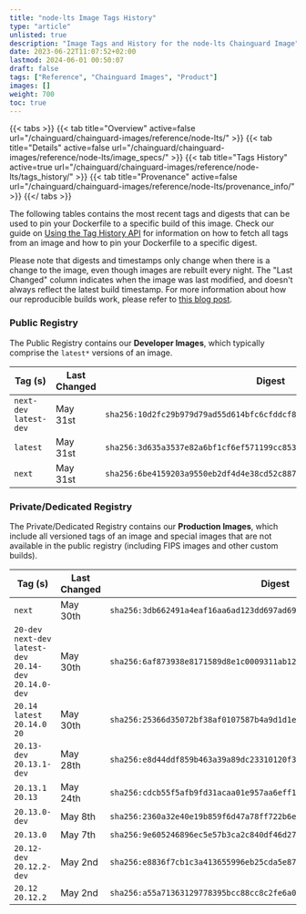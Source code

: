 ```yaml
---
title: "node-lts Image Tags History"
type: "article"
unlisted: true
description: "Image Tags and History for the node-lts Chainguard Image"
date: 2023-06-22T11:07:52+02:00
lastmod: 2024-06-01 00:50:07
draft: false
tags: ["Reference", "Chainguard Images", "Product"]
images: []
weight: 700
toc: true
---
```


{{< tabs >}}
{{< tab title="Overview" active=false url="/chainguard/chainguard-images/reference/node-lts/" >}}
{{< tab title="Details" active=false url="/chainguard/chainguard-images/reference/node-lts/image_specs/" >}}
{{< tab title="Tags History" active=true url="/chainguard/chainguard-images/reference/node-lts/tags_history/" >}}
{{< tab title="Provenance" active=false url="/chainguard/chainguard-images/reference/node-lts/provenance_info/" >}}
{{</ tabs >}}

The following tables contains the most recent tags and digests that can be used to pin your Dockerfile to a specific build of this image. Check our guide on [Using the Tag History API](/chainguard/chainguard-images/using-the-tag-history-api/) for information on how to fetch all tags from an image and how to pin your Dockerfile to a specific digest.

Please note that digests and timestamps only change when there is a change to the image, even though images are rebuilt every night. The "Last Changed" column indicates when the image was last modified, and doesn't always reflect the latest build timestamp. For more information about how our reproducible builds work, please refer to [this blog post](https://www.chainguard.dev/unchained/reproducing-chainguards-reproducible-image-builds).

### Public Registry
The Public Registry contains our **Developer Images**, which typically comprise the `latest*` versions of an image.

| Tag (s)                  | Last Changed | Digest                                                                    |
|--------------------------|--------------|---------------------------------------------------------------------------|
|  `next-dev` `latest-dev` | May 31st     | `sha256:10d2fc29b979d79ad55d614bfc6cfddcf8790adde051b90c30ada74f8a645300` |
|  `latest`                | May 31st     | `sha256:3d635a3537e82a6bf1cf6ef571199cc8533fa45cb3c664777d7eb8930a14ec33` |
|  `next`                  | May 31st     | `sha256:6be4159203a9550eb2df4d4e38cd52c887d87e0f5676dd28491f4a916ecc8af8` |


### Private/Dedicated Registry
The Private/Dedicated Registry contains our **Production Images**, which include all versioned tags of an image and special images that are not available in the public registry (including FIPS images and other custom builds).

| Tag (s)                                                     | Last Changed | Digest                                                                    |
|-------------------------------------------------------------|--------------|---------------------------------------------------------------------------|
|  `next`                                                     | May 30th     | `sha256:3db662491a4eaf16aa6ad123dd697ad69d30c13f7c863025cb2160dcc8221a4f` |
|  `20-dev` `next-dev` `latest-dev` `20.14-dev` `20.14.0-dev` | May 30th     | `sha256:6af873938e8171589d8e1c0009311ab12789bb8ac32bb6e54c1aef3fc1644835` |
|  `20.14` `latest` `20.14.0` `20`                            | May 30th     | `sha256:25366d35072bf38af0107587b4a9d1d1e684bfb6b3b44719f29d2d12eb9d7bd1` |
|  `20.13-dev` `20.13.1-dev`                                  | May 28th     | `sha256:e8d44ddf859b463a39a89dc23310120f3b676f790a02395e6d029daa10adc5b8` |
|  `20.13.1` `20.13`                                          | May 24th     | `sha256:cdcb55f5afb9fd31acaa01e957aa6eff12aa9fdca6aaff0cd5fd748611c56cc0` |
|  `20.13.0-dev`                                              | May 8th      | `sha256:2360a32e40e19b859f6d47a78ff722b6e3533260547e961a24aae47ad2603aa1` |
|  `20.13.0`                                                  | May 7th      | `sha256:9e605246896ec5e57b3ca2c840df46d2736a52d8093823a237437374d1c1c788` |
|  `20.12-dev` `20.12.2-dev`                                  | May 2nd      | `sha256:e8836f7cb1c3a413655996eb25cda5e87fe8950b6af44ff77a39f0ca39b32bd0` |
|  `20.12` `20.12.2`                                          | May 2nd      | `sha256:a55a71363129778395bcc88cc8c2fe6a0f26affb1d7ee94862bef5c6e1f1c873` |

